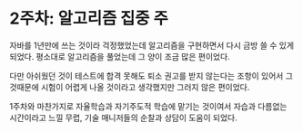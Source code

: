 # 2주차: 알고리즘 집중 주

자바를 1년만에 쓰는 것이라 걱정했었는데 알고리즘을 구현하면서 다시 금방 쓸 수 있게 되었다. 평소대로 알고리즘을 풀었는데 그 양이 조금 많은 편이었다.  

다만 아쉬웠던 것이 테스트에 합격 못해도 퇴소 권고를 받지 않는다는 조항이 있어서 그것때문에 시험이 어렵게 나올 것이라고 생각했지만 그러지 않은 편이었다.   

1주차와 마찬가지로 자율학습과 자기주도적 학습에 맡기는 것이여서 자습과 다름없는 시간이라고 느낄 무렵, 기술 매니저들의 순찰과 상담이 도움이 되었다.  


